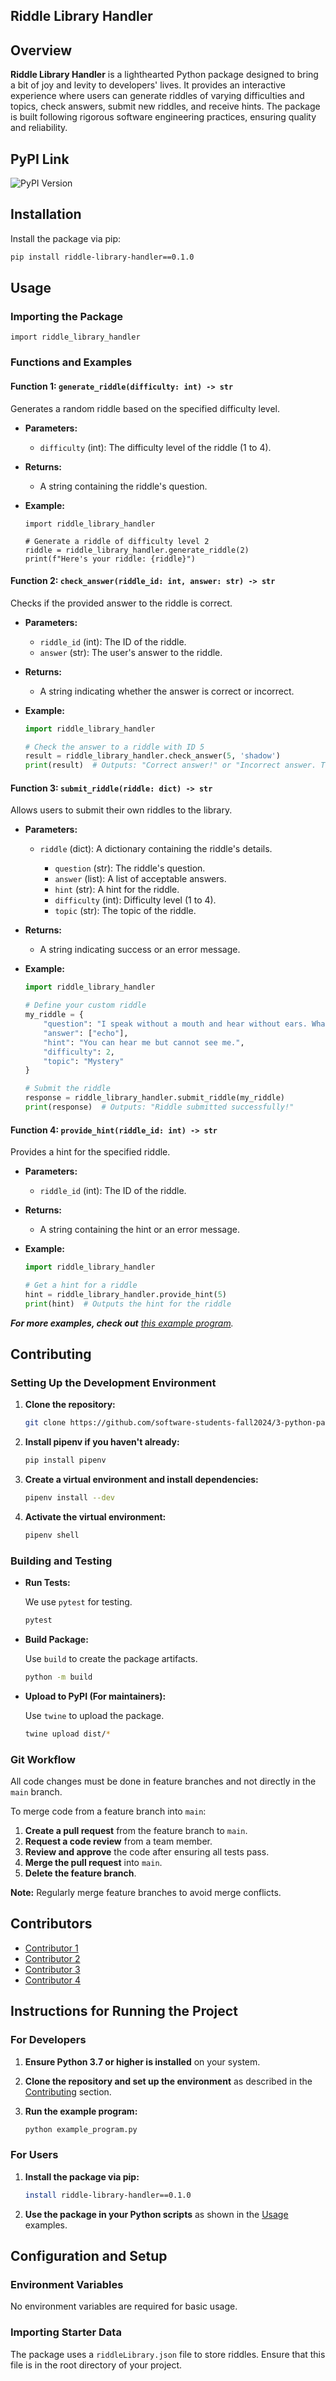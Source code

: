 ## Riddle Library Handler

## Overview

**Riddle Library Handler** is a lighthearted Python package designed to bring a bit of joy and levity to developers' lives. It provides an interactive experience where users can generate riddles of varying difficulties and topics, check answers, submit new riddles, and receive hints. The package is built following rigorous software engineering practices, ensuring quality and reliability.
## PyPI Link
![PyPI Version](https://pypi.org/project/riddle-library-handler/0.1.0/#modal-close)
## Installation

Install the package via pip:

```bash
pip install riddle-library-handler==0.1.0
```

## Usage

### Importing the Package

```
import riddle_library_handler
```

### Functions and Examples

#### Function 1: `generate_riddle(difficulty: int) -> str`

Generates a random riddle based on the specified difficulty level.

- **Parameters:**
  - `difficulty` (int): The difficulty level of the riddle (1 to 4).

- **Returns:**
  - A string containing the riddle's question.

- **Example:**

  ```
  import riddle_library_handler

  # Generate a riddle of difficulty level 2
  riddle = riddle_library_handler.generate_riddle(2)
  print(f"Here's your riddle: {riddle}")
  ```

#### Function 2: `check_answer(riddle_id: int, answer: str) -> str`

Checks if the provided answer to the riddle is correct.

- **Parameters:**
  - `riddle_id` (int): The ID of the riddle.
  - `answer` (str): The user's answer to the riddle.

- **Returns:**
  - A string indicating whether the answer is correct or incorrect.

- **Example:**

  ```python
  import riddle_library_handler

  # Check the answer to a riddle with ID 5
  result = riddle_library_handler.check_answer(5, 'shadow')
  print(result)  # Outputs: "Correct answer!" or "Incorrect answer. Try again!"
  ```

#### Function 3: `submit_riddle(riddle: dict) -> str`

Allows users to submit their own riddles to the library.

- **Parameters:**
  - `riddle` (dict): A dictionary containing the riddle's details.

    - `question` (str): The riddle's question.
    - `answer` (list): A list of acceptable answers.
    - `hint` (str): A hint for the riddle.
    - `difficulty` (int): Difficulty level (1 to 4).
    - `topic` (str): The topic of the riddle.

- **Returns:**
  - A string indicating success or an error message.

- **Example:**

  ```python
  import riddle_library_handler

  # Define your custom riddle
  my_riddle = {
      "question": "I speak without a mouth and hear without ears. What am I?",
      "answer": ["echo"],
      "hint": "You can hear me but cannot see me.",
      "difficulty": 2,
      "topic": "Mystery"
  }

  # Submit the riddle
  response = riddle_library_handler.submit_riddle(my_riddle)
  print(response)  # Outputs: "Riddle submitted successfully!"
  ```

#### Function 4: `provide_hint(riddle_id: int) -> str`

Provides a hint for the specified riddle.

- **Parameters:**
  - `riddle_id` (int): The ID of the riddle.

- **Returns:**
  - A string containing the hint or an error message.

- **Example:**

  ```python
  import riddle_library_handler

  # Get a hint for a riddle
  hint = riddle_library_handler.provide_hint(5)
  print(hint)  # Outputs the hint for the riddle
  ```


_**For more examples, check out** [this example program]()._

## Contributing

### Setting Up the Development Environment

1. **Clone the repository:**

   ```bash
   git clone https://github.com/software-students-fall2024/3-python-package-codecrafter
   ```


2. **Install pipenv if you haven't already:**

   ```bash
   pip install pipenv
   ```

3. **Create a virtual environment and install dependencies:**

   ```bash
   pipenv install --dev
   ```

4. **Activate the virtual environment:**

   ```bash
   pipenv shell
   ```

### Building and Testing

- **Run Tests:**

  We use `pytest` for testing.

  ```bash
  pytest
  ```

- **Build Package:**

  Use `build` to create the package artifacts.

  ```bash
  python -m build
  ```

- **Upload to PyPI (For maintainers):**

  Use `twine` to upload the package.

  ```bash
  twine upload dist/*
  ```

### Git Workflow

All code changes must be done in feature branches and not directly in the `main` branch.

To merge code from a feature branch into `main`:

1. **Create a pull request** from the feature branch to `main`.
2. **Request a code review** from a team member.
3. **Review and approve** the code after ensuring all tests pass.
4. **Merge the pull request** into `main`.
5. **Delete the feature branch**.

**Note:** Regularly merge feature branches to avoid merge conflicts.

## Contributors

- [Contributor 1](https://github.com/contributor1)
- [Contributor 2](https://github.com/contributor2)
- [Contributor 3](https://github.com/contributor3)
- [Contributor 4](https://github.com/contributor4)

## Instructions for Running the Project

### For Developers

1. **Ensure Python 3.7 or higher is installed** on your system.

2. **Clone the repository and set up the environment** as described in the [Contributing](#contributing) section.

3. **Run the example program:**

   ```bash
   python example_program.py
   ```

### For Users

1. **Install the package via pip:**

   ```bash
   install riddle-library-handler==0.1.0
   ```

2. **Use the package in your Python scripts** as shown in the [Usage](#usage) examples.

## Configuration and Setup

### Environment Variables

No environment variables are required for basic usage.

### Importing Starter Data

The package uses a `riddleLibrary.json` file to store riddles. Ensure that this file is in the root directory of your project.




